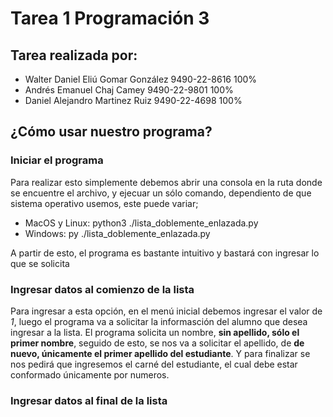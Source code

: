 # Tarea 1 Programación 3

## Tarea realizada por:

- Walter Daniel Eliú Gomar González 9490-22-8616 100%
- Andrés Emanuel Chaj Camey 9490-22-9801 100%
- Daniel Alejandro Martinez Ruiz 9490-22-4698 100%

## ¿Cómo usar nuestro programa?

### Iniciar el programa

Para realizar esto simplemente debemos abrir una consola en la ruta donde se encuentre el
archivo, y ejecuar un sólo comando, dependiento de que sistema operativo usemos, este puede variar;

- MacOS y Linux: python3 ./lista_doblemente_enlazada.py
- Windows: py ./lista_doblemente_enlazada.py

A partir de esto, el programa es bastante intuitivo y bastará con ingresar lo que se solicita

### Ingresar datos al comienzo de la lista

Para ingresar a esta opción, en el menú inicial debemos ingresar el valor de _1_, luego el
programa va a solicitar la informasción del alumno que desea ingresar a la lista.
El programa solicita un nombre, **sin apellido, sólo el primer nombre**, seguido de esto, se nos va
a solicitar el apellido, de **de nuevo, únicamente el primer apellido del estudiante**. Y para finalizar
se nos pedirá que ingresemos el carné del estudiante, el cual debe estar conformado únicamente por numeros.

### Ingresar datos al final de la lista
